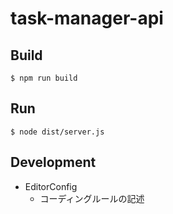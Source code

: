 # task-manager-api

## Build
```
$ npm run build
```

## Run
```
$ node dist/server.js
```

## Development

* EditorConfig
  * コーディングルールの記述